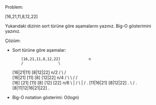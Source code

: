 Problem:

[16,21,11,8,12,22]

Yukarıdaki dizinin sort türüne göre aşamalarını yazınız.
Big-O gösterimini yazınız.

Çözüm:

- Sort türüne göre aşamalar:

          [16,21,11,8,12,22]             n
          /                \            
    [16|21|11]          [8|12|22]        n/2
      /    \              /   \
   [16|21]  [11]       [8]  [12|22]      n/4
     /   \    \         /    /   \
   [16] [21] [11]      [8] [12] [22]     n/6
        \ | /              \ | /          .
     [11|16|21]           [8|12|22]       .
          \                  /            .
           [8|11|12|16|21|22]             .

- Big-O notation gösterimi: O(logn)
